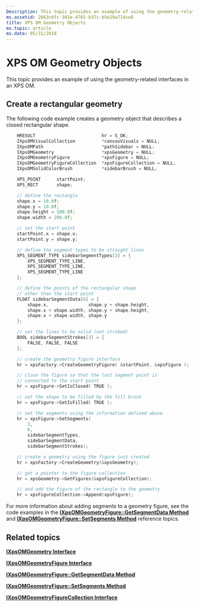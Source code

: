 ```yaml
---
Description: This topic provides an example of using the geometry-related interfaces in an XPS OM.
ms.assetid: 2663c6fc-301e-4765-b37c-b5e29a714ce8
title: XPS OM Geometry Objects
ms.topic: article
ms.date: 05/31/2018
---
```


# XPS OM Geometry Objects

This topic provides an example of using the geometry-related interfaces in an XPS OM.

## Create a rectangular geometry

The following code example creates a geometry object that describes a closed rectangular shape.


```C++
    HRESULT                         hr = S_OK;
    IXpsOMVisualCollection          *canvasVisuals = NULL;
    IXpsOMPath                      *pathSidebar = NULL;
    IXpsOMGeometry                  *xpsGeometry = NULL;
    IXpsOMGeometryFigure            *xpsFigure = NULL;
    IXpsOMGeometryFigureCollection  *xpsFigureCollection = NULL;
    IXpsOMSolidColorBrush           *sidebarBrush = NULL;

    XPS_POINT      startPoint;
    XPS_RECT       shape;

    // define the rectangle
    shape.x = 10.0f;
    shape.y = 10.0f;
    shape.height = 100.0f;
    shape.width = 200.0f;

    // set the start point
    startPoint.x = shape.x;
    startPoint.y = shape.y;

    // define the segment types to be straight lines
    XPS_SEGMENT_TYPE sidebarSegmentTypes[3] = {
        XPS_SEGMENT_TYPE_LINE, 
        XPS_SEGMENT_TYPE_LINE, 
        XPS_SEGMENT_TYPE_LINE
    };

    // define the points of the rectangular shape
    // other than the start point
    FLOAT sidebarSegmentData[6] = {
        shape.x,               shape.y + shape.height,
        shape.x + shape.width, shape.y + shape.height,
        shape.x + shape.width, shape.y
    };

    // set the lines to be solid (not stroked)
    BOOL sidebarSegmentStrokes[3] = {
        FALSE, FALSE, FALSE
    };

    // create the geometry figure interface
    hr = xpsFactory->CreateGeometryFigure( &startPoint, &xpsFigure );

    // close the figure so that the last segment point is
    // connected to the start point
    hr = xpsFigure->SetIsClosed( TRUE );

    // set the shape to be filled by the fill brush
    hr = xpsFigure->SetIsFilled( TRUE );

    // set the segments using the information defined above
    hr = xpsFigure->SetSegments(
        3, 
        6, 
        sidebarSegmentTypes,
        sidebarSegmentData, 
        sidebarSegmentStrokes);

    // create a geometry using the figure just created
    hr = xpsFactory->CreateGeometry(&xpsGeometry);

    // get a pointer to the figure collection
    hr = xpsGeometry->GetFigures(&xpsFigureCollection);

    // and add the figure of the rectangle to the geometry
    hr = xpsFigureCollection->Append(xpsFigure);
```



For more information about adding segments to a geometry figure, see the code examples in the [**IXpsOMGeometryFigure::GetSegmentData Method**](/windows/desktop/api/xpsobjectmodel/nf-xpsobjectmodel-ixpsomgeometryfigure-getsegmentdata) and [**IXpsOMGeometryFigure::SetSegments Method**](/windows/desktop/api/xpsobjectmodel/nf-xpsobjectmodel-ixpsomgeometryfigure-setsegments) reference topics.

## Related topics

<dl> <dt>

[**IXpsOMGeometry Interface**](/windows/desktop/api/xpsobjectmodel/nn-xpsobjectmodel-ixpsomgeometry)
</dt> <dt>

[**IXpsOMGeometryFigure Interface**](/windows/desktop/api/xpsobjectmodel/nn-xpsobjectmodel-ixpsomgeometryfigure)
</dt> <dt>

[**IXpsOMGeometryFigure::GetSegmentData Method**](/windows/desktop/api/xpsobjectmodel/nf-xpsobjectmodel-ixpsomgeometryfigure-getsegmentdata)
</dt> <dt>

[**IXpsOMGeometryFigure::SetSegments Method**](/windows/desktop/api/xpsobjectmodel/nf-xpsobjectmodel-ixpsomgeometryfigure-setsegments)
</dt> <dt>

[**IXpsOMGeometryFigureCollection Interface**](/windows/desktop/api/xpsobjectmodel/nn-xpsobjectmodel-ixpsomgeometryfigurecollection)
</dt> </dl>

 

 




